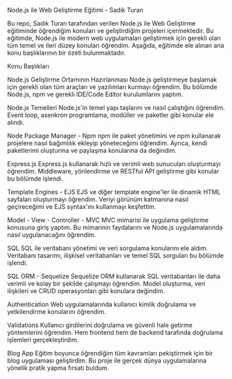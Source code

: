 Node.js ile Web Geliştirme Eğitimi - Sadık Turan

Bu repo, Sadık Turan tarafından verilen Node.js ile Web Geliştirme eğitiminde öğrendiğim konuları ve geliştirdiğim projeleri içermektedir. Bu eğitimde, Node.js ile modern web uygulamaları geliştirmek için gerekli olan tüm temel ve ileri düzey konuları öğrendim. Aşağıda, eğitimde ele alınan ana konu başlıklarının bir özeti bulunmaktadır.

Konu Başlıkları

Node.js Geliştirme Ortamının Hazırlanması
Node.js geliştirmeye başlamak için gerekli olan tüm araçları ve yazılımları kurmayı öğrendim. Bu bölümde Node.js, npm ve gerekli IDE/Code Editor kurulumlarını yaptım.

Node.js Temelleri
Node.js'in temel yapı taşlarını ve nasıl çalıştığını öğrendim. Event loop, asenkron programlama, modüller ve paketler gibi konular ele alındı.

Node Package Manager - Npm
npm ile paket yönetimini ve npm kullanarak projelere nasıl bağımlılık ekleyip yöneteceğimi öğrendim. Ayrıca, kendi paketlerimi oluşturma ve paylaşma konularına da değindim.

Express.js
Express.js kullanarak hızlı ve verimli web sunucuları oluşturmayı öğrendim. Middleware, yönlendirme ve RESTful API geliştirme gibi konular bu bölümde işlendi.

Template Engines - EJS
EJS ve diğer template engine'ler ile dinamik HTML sayfaları oluşturmayı öğrendim. Veriyi görünüm katmanına nasıl geçireceğimi ve EJS syntax'ını kullanmayı keşfettim.

Model - View - Controller - MVC
MVC mimarisi ile uygulama geliştirme konusuna giriş yaptım. Bu mimarinin faydalarını ve Node.js uygulamalarında nasıl uygulanacağını öğrendim.

SQL
SQL ile veritabanı yönetimi ve veri sorgulama konularını ele aldım. Veritabanı tasarımı, ilişkisel veritabanları ve temel SQL sorguları bu bölümde işlendi.

SQL ORM - Sequelize
Sequelize ORM kullanarak SQL veritabanları ile daha verimli ve kolay bir şekilde çalışmayı öğrendim. Model oluşturma, veri ilişkileri ve CRUD operasyonları gibi konulara değindim.

Authentication
Web uygulamalarında kullanıcı kimlik doğrulama ve yetkilendirme konularını öğrendim.

Validations
Kullanıcı girdilerini doğrulama ve güvenli hale getirme yöntemlerini öğrendim. Hem frontend hem de backend tarafında doğrulama işlemleri gerçekleştirdim.

Blog App
Eğitim boyunca öğrendiğim tüm kavramları pekiştirmek için bir blog uygulaması geliştirdim. Bu proje ile gerçek dünya uygulamalarına yönelik pratik yapma fırsatı buldum.
